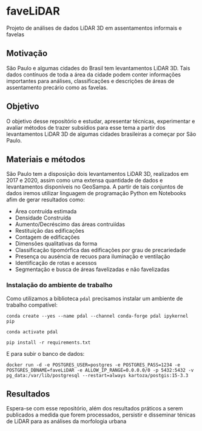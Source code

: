 # faveLiDAR

Projeto de análises de dados LiDAR 3D em assentamentos informais e favelas

## Motivação

São Paulo e algumas cidades do Brasil tem levantamentos LiDAR 3D. Tais dados contínuos de toda a área da cidade podem conter informações importantes para análises, classificações e descrições de áreas de assentamento precário como as favelas.

## Objetivo

O objetivo desse repositório e estudar, apresentar técnicas, experimentar e avaliar métodos de trazer subsídios para esse tema a partir dos levantamentos LiDAR 3D de algumas cidades brasileiras a começar por São Paulo.

## Materiais e métodos

São Paulo tem a disposição dois levantamentos LiDAR 3D, realizados em 2017 e 2020, assim como uma extensa quantidade de dados e levantamentos disponíveis no GeoSampa. A partir de tais conjuntos de dados iremos utilizar linguagem de programação Python em Notebooks afim de gerar resultados como:

* Área contruída estimada
* Densidade Construída
* Aumento/Decréscimo das áreas contruiídas
* Restituição das edificações
* Contagem de edificações
* Dimensões qualitativas da forma
* Classificação tipomórfica das edificações por grau de precariedade
* Presença ou auséncia de recuos para iluminação e ventilação
* Identificação de rotas e acessos
* Segmentação e busca de áreas favelizadas e não favelizadas

### Instalação do ambiente de trabalho

Como utilizamos a biblioteca `pdal` precisamos instalar um ambiente de trabalho compatível:

```
conda create --yes --name pdal --channel conda-forge pdal ipykernel pip

conda activate pdal

pip install -r requirements.txt
```

E para subir o banco de dados:

```
docker run -d -e POSTGRES_USER=postgres -e POSTGRES_PASS=1234 -e POSTGRES_DBNAME=faveLiDAR -e ALLOW_IP_RANGE=0.0.0.0/0 -p 5432:5432 -v pg_data:/var/lib/postgresql --restart=always kartoza/postgis:15-3.3
```

## Resultados

Espera-se com esse repositório, além dos resultados práticos a serem publicados a medida que forem processados, persistir e disseminar ténicas de LiDAR para as análises da morfologia urbana

